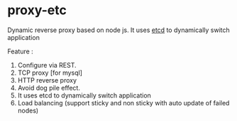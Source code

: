proxy-etc
=========

Dynamic reverse proxy based on node js.  It uses [etcd](https://github.com/coreos/etcd) to dynamically switch application

Feature :
 1. Configure via REST.
 2. TCP proxy [for mysql]
 3. HTTP reverse proxy
 4. Avoid dog pile effect.
 5. It uses etcd to dynamically switch application 
 6. Load balancing (support sticky and non sticky with auto update of failed nodes)
